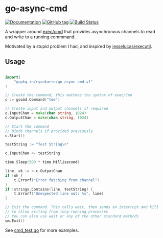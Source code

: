 # go-async-cmd

[![Documentation](https://img.shields.io/badge/docs-godoc-blue.svg)](https://godoc.org/github.com/ryankurte/go-async-cmd)
[![GitHub tag](https://img.shields.io/github/tag/ryankurte/go-async-cmd.svg)](https://github.com/ryankurte/go-async-cmd)
[![Build Status](https://travis-ci.org/ryankurte/go-async-cmd.svg?branch=master)](https://travis-ci.org/ryankurte/go-async-cmd)

A wrapper around [exec/cmd](https://golang.org/pkg/os/exec/#Command) that provides asynchronous channels to read and write to a running commmand.

Motivated by a stupid problem I had, and inspired by [jesselucas/executil](https://github.com/jesselucas/executil).

## Usage

```go

import(
    "gopkg.in/ryankurte/go-async-cmd.v1"
)

// Create the command, this matches the syntax of exec/Cmd
c := gocmd.Command("tee")

// Create input and output channels if required
c.InputChan = make(chan string, 1024)
c.OutputChan = make(chan string, 1024)

// Start the command
// Binds channels if provided previously
c.Start()

testString := "Test String\n"

c.InputChan <- testString

time.Sleep(500 * time.Millisecond)

line, ok := <-c.OutputChan
if !ok {
    t.Errorf("Error fetching from channel")
}
if !strings.Contains(line, testString) {
    t.Errorf("Unexpected line out: %s", line)
}

// Exit the command. This calls wait, then sends an interrupt and kill at predefined intervals
// to allow exiting from long-running processes
// You can also use wait or any of the other standard methods
sm.Exit()

```

See [cmd_test.go](cmd_test.go) for more examples.